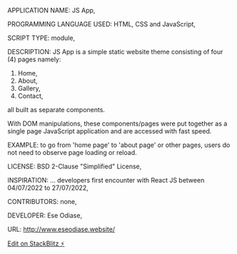APPLICATION NAME: JS App,

PROGRAMMING LANGUAGE USED: HTML, CSS and JavaScript,

SCRIPT TYPE: module,

DESCRIPTION: JS App is a simple static website theme consisting of four (4) pages namely:
1. Home,
2. About,
3. Gallery,
4. Contact, 

all built as separate components.

With DOM manipulations, these components/pages were put together as a single page JavaScript application and are accessed with fast speed.

EXAMPLE: to go from 'home page' to 'about page' or other pages, users do not need to observe page loading or reload.

LICENSE: BSD 2-Clause "Simplified" License,

INSPIRATION: ... developers first encounter with React JS between 04/07/2022 to 27/07/2022,

CONTRIBUTORS: none,

DEVELOPER: Ese Odiase,

URL: http://www.eseodiase.website/

[Edit on StackBlitz ⚡️](https://stackblitz.com/edit/web-platform-zdakp9)
